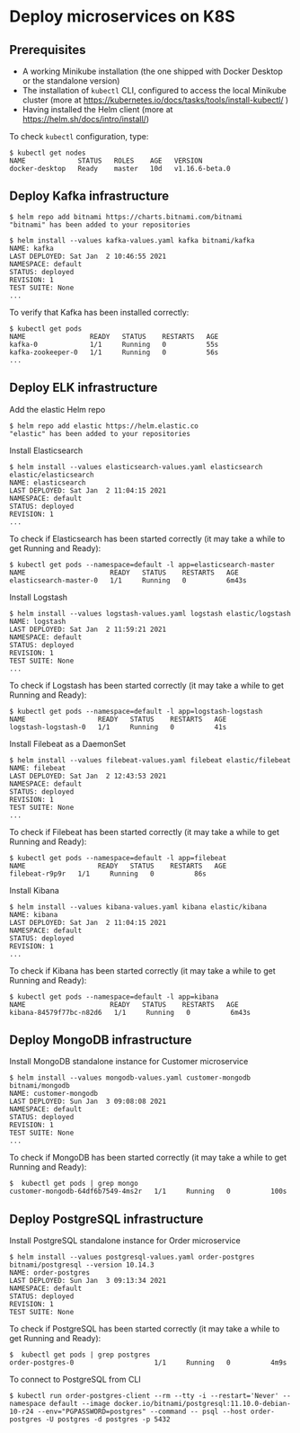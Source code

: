 # Deploy microservices on K8S

## Prerequisites

- A working Minikube installation (the one shipped with Docker Desktop or the standalone version)
- The installation of `kubectl` CLI, configured to access the local Minikube cluster (more at https://kubernetes.io/docs/tasks/tools/install-kubectl/ )
- Having installed the Helm client (more at https://helm.sh/docs/intro/install/)

To check `kubectl` configuration, type:

```console
$ kubectl get nodes
NAME             STATUS   ROLES    AGE   VERSION
docker-desktop   Ready    master   10d   v1.16.6-beta.0
```


## Deploy Kafka infrastructure

```console
$ helm repo add bitnami https://charts.bitnami.com/bitnami
"bitnami" has been added to your repositories
```

```console
$ helm install --values kafka-values.yaml kafka bitnami/kafka 
NAME: kafka
LAST DEPLOYED: Sat Jan  2 10:46:55 2021
NAMESPACE: default
STATUS: deployed
REVISION: 1
TEST SUITE: None
...
```

To verify that Kafka has been installed correctly:

```console
$ kubectl get pods 
NAME                READY   STATUS    RESTARTS   AGE
kafka-0             1/1     Running   0          55s
kafka-zookeeper-0   1/1     Running   0          56s
...
```

## Deploy ELK infrastructure

Add the elastic Helm repo

```console
$ helm repo add elastic https://helm.elastic.co
"elastic" has been added to your repositories
```

Install Elasticsearch

```console
$ helm install --values elasticsearch-values.yaml elasticsearch elastic/elasticsearch
NAME: elasticsearch
LAST DEPLOYED: Sat Jan  2 11:04:15 2021
NAMESPACE: default
STATUS: deployed
REVISION: 1
...
```

To check if Elasticsearch has been started correctly (it may take a while to get Running and Ready):

```console
$ kubectl get pods --namespace=default -l app=elasticsearch-master   
NAME                     READY   STATUS    RESTARTS   AGE
elasticsearch-master-0   1/1     Running   0          6m43s
```

Install Logstash

```console
$ helm install --values logstash-values.yaml logstash elastic/logstash
NAME: logstash
LAST DEPLOYED: Sat Jan  2 11:59:21 2021
NAMESPACE: default
STATUS: deployed
REVISION: 1
TEST SUITE: None
...
```

To check if Logstash has been started correctly (it may take a while to get Running and Ready):

```console
$ kubectl get pods --namespace=default -l app=logstash-logstash
NAME                  READY   STATUS    RESTARTS   AGE
logstash-logstash-0   1/1     Running   0          41s
```

Install Filebeat as a DaemonSet

```console
$ helm install --values filebeat-values.yaml filebeat elastic/filebeat
NAME: filebeat
LAST DEPLOYED: Sat Jan  2 12:43:53 2021
NAMESPACE: default
STATUS: deployed
REVISION: 1
TEST SUITE: None
...
```

To check if Filebeat has been started correctly (it may take a while to get Running and Ready):

```console
$ kubectl get pods --namespace=default -l app=filebeat
NAME                  READY   STATUS    RESTARTS   AGE
filebeat-r9p9r   1/1     Running   0          86s
```

Install Kibana

```console
$ helm install --values kibana-values.yaml kibana elastic/kibana
NAME: kibana
LAST DEPLOYED: Sat Jan  2 11:04:15 2021
NAMESPACE: default
STATUS: deployed
REVISION: 1
...
```

To check if Kibana has been started correctly (it may take a while to get Running and Ready):

```console
$ kubectl get pods --namespace=default -l app=kibana
NAME                     READY   STATUS    RESTARTS   AGE
kibana-84579f77bc-n82d6   1/1     Running   0          6m43s
```


## Deploy MongoDB infrastructure

Install MongoDB standalone instance for Customer microservice

```console
$ helm install --values mongodb-values.yaml customer-mongodb bitnami/mongodb
NAME: customer-mongodb
LAST DEPLOYED: Sun Jan  3 09:08:08 2021
NAMESPACE: default
STATUS: deployed
REVISION: 1
TEST SUITE: None
...
```

To check if MongoDB has been started correctly (it may take a while to get Running and Ready):

```console
$  kubectl get pods | grep mongo
customer-mongodb-64df6b7549-4ms2r   1/1     Running   0          100s
```

## Deploy PostgreSQL infrastructure

Install PostgreSQL standalone instance for Order microservice

```console
$ helm install --values postgresql-values.yaml order-postgres bitnami/postgresql --version 10.14.3
NAME: order-postgres
LAST DEPLOYED: Sun Jan  3 09:13:34 2021
NAMESPACE: default
STATUS: deployed
REVISION: 1
TEST SUITE: None
```

To check if PostgreSQL has been started correctly (it may take a while to get Running and Ready):

```console
$  kubectl get pods | grep postgres
order-postgres-0                    1/1     Running   0          4m9s
```

To connect to PostgreSQL from CLI

```console
$ kubectl run order-postgres-client --rm --tty -i --restart='Never' --namespace default --image docker.io/bitnami/postgresql:11.10.0-debian-10-r24 --env="PGPASSWORD=postgres" --command -- psql --host order-postgres -U postgres -d postgres -p 5432
```


